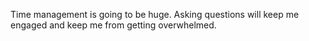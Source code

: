 Time management is going to be huge.
Asking questions will keep me engaged and keep me from getting overwhelmed. 
